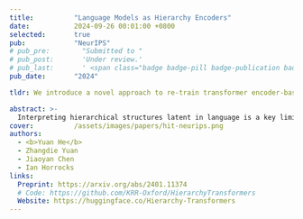 ```yaml
---
title:          "Language Models as Hierarchy Encoders"
date:           2024-09-26 00:01:00 +0800
selected:       true
pub:            "NeurIPS"
# pub_pre:        "Submitted to "
# pub_post:       'Under review.'
# pub_last:       ' <span class="badge badge-pill badge-publication badge-success">Poster</span>'
pub_date:       "2024"

tldr: We introduce a novel approach to re-train transformer encoder-based language models as Hierarchy Transformer encoders (HiTs), leveraging the expansive nature of hyperbolic psace.

abstract: >-
  Interpreting hierarchical structures latent in language is a key limitation of current language models (LMs). While previous research has implicitly leveraged these hierarchies to enhance LMs, approaches for their explicit encoding are yet to be explored. To address this, we introduce a novel approach to re-train transformer encoder-based LMs as Hierarchy Transformer encoders (HiTs), harnessing the expansive nature of hyperbolic space. Our method situates the output embedding space of pre-trained LMs within a Poincaré ball with a curvature that adapts to the embedding dimension, followed by training on hyperbolic clustering and centripetal losses. These losses are designed to effectively cluster related entities (input as texts) and organise them hierarchically. We evaluate HiTs against pre-trained LMs, standard fine-tuned LMs, and several hyperbolic embedding baselines, focusing on their capabilities in simulating transitive inference, predicting subsumptions, and transferring knowledge across hierarchies. The results demonstrate that HiTs consistently outperform all baselines in these tasks, underscoring the effectiveness and transferability of our re-trained hierarchy encoders.
cover:          /assets/images/papers/hit-neurips.png
authors:
  - <b>Yuan He</b>
  - Zhangdie Yuan
  - Jiaoyan Chen
  - Ian Horrocks
links:
  Preprint: https://arxiv.org/abs/2401.11374
  # Code: https://github.com/KRR-Oxford/HierarchyTransformers
  Website: https://huggingface.co/Hierarchy-Transformers
---
```

